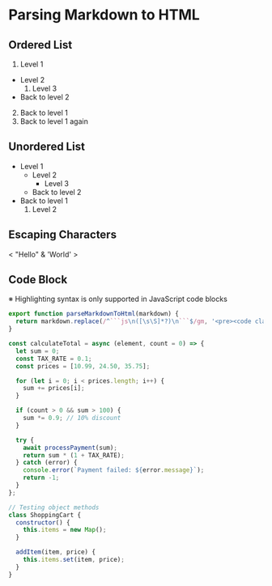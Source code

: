 # Parsing Markdown to HTML


## Ordered List

1. Level 1
  - Level 2
    1. Level 3
  - Back to level 2
2. Back to level 1
3. Back to level 1 again

## Unordered List

- Level 1
  - Level 2
    - Level 3
  - Back to level 2
- Back to level 1
  1. Level 2


## Escaping Characters

< "Hello" & 'World' >


## Code Block

※ Highlighting syntax is only supported in JavaScript code blocks

```js
export function parseMarkdownToHtml(markdown) {
  return markdown.replace(/^```js\n([\s\S]*?)\n```$/gm, '<pre><code class="language-js">$1</code></pre>');
}
```

```js
const calculateTotal = async (element, count = 0) => {
  let sum = 0;
  const TAX_RATE = 0.1;
  const prices = [10.99, 24.50, 35.75];

  for (let i = 0; i < prices.length; i++) {
    sum += prices[i];
  }

  if (count > 0 && sum > 100) {
    sum *= 0.9; // 10% discount
  }

  try {
    await processPayment(sum);
    return sum * (1 + TAX_RATE);
  } catch (error) {
    console.error(`Payment failed: ${error.message}`);
    return -1;
  }
};

// Testing object methods
class ShoppingCart {
  constructor() {
    this.items = new Map();
  }

  addItem(item, price) {
    this.items.set(item, price);
  }
}
```
